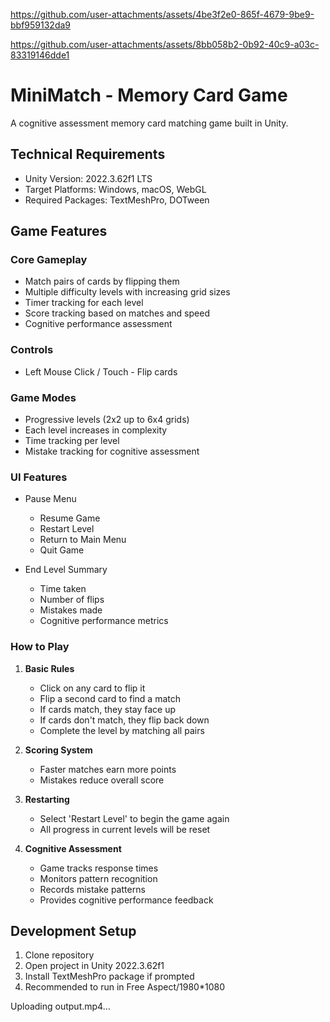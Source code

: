 
https://github.com/user-attachments/assets/4be3f2e0-865f-4679-9be9-bbf959132da9

https://github.com/user-attachments/assets/8bb058b2-0b92-40c9-a03c-83319146dde1
# MiniMatch - Memory Card Game

A cognitive assessment memory card matching game built in Unity.

## Technical Requirements

- Unity Version: 2022.3.62f1 LTS
- Target Platforms: Windows, macOS, WebGL
- Required Packages: TextMeshPro, DOTween

## Game Features

### Core Gameplay
- Match pairs of cards by flipping them
- Multiple difficulty levels with increasing grid sizes
- Timer tracking for each level
- Score tracking based on matches and speed
- Cognitive performance assessment

### Controls
- Left Mouse Click / Touch - Flip cards

### Game Modes
- Progressive levels (2x2 up to 6x4 grids)
- Each level increases in complexity
- Time tracking per level
- Mistake tracking for cognitive assessment

### UI Features
- Pause Menu
  - Resume Game
  - Restart Level
  - Return to Main Menu
  - Quit Game

- End Level Summary
  - Time taken
  - Number of flips
  - Mistakes made
  - Cognitive performance metrics

### How to Play

1. **Basic Rules**
   - Click on any card to flip it
   - Flip a second card to find a match
   - If cards match, they stay face up
   - If cards don't match, they flip back down
   - Complete the level by matching all pairs

2. **Scoring System**
   - Faster matches earn more points
   - Mistakes reduce overall score

3. **Restarting**
   - Select 'Restart Level' to begin the game again
   - All progress in current levels will be reset

4. **Cognitive Assessment**
   - Game tracks response times
   - Monitors pattern recognition
   - Records mistake patterns
   - Provides cognitive performance feedback

## Development Setup

1. Clone repository
2. Open project in Unity 2022.3.62f1
3. Install TextMeshPro package if prompted
5. Recommended to run in Free Aspect/1980*1080

Uploading output.mp4…
